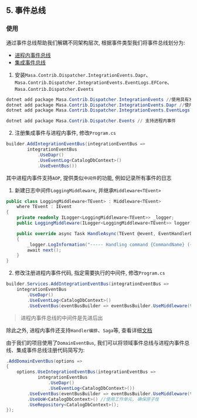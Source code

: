 ## 5. 事件总线

### 使用

通过事件总线帮助我们解耦不同架构层次, 根据事件类型我们将事件总线划分为:

* [进程内事件总线](/framework/building-blocks/dispatcher/local-event)
* [集成事件总线](/framework/building-blocks/dispatcher/integration-event)

1. 安装`Masa.Contrib.Dispatcher.IntegrationEvents.Dapr`、`Masa.Contrib.Dispatcher.IntegrationEvents.EventLogs.EFCore`、`Masa.Contrib.Dispatcher.Events`

```powershell
dotnet add package Masa.Contrib.Dispatcher.IntegrationEvents //使用具有发件箱模式的集成事件
dotnet add package Masa.Contrib.Dispatcher.IntegrationEvents.Dapr //使用dapr提供的pubsub能力
dotnet add package Masa.Contrib.Dispatcher.IntegrationEvents.EventLogs.EFCore //本地消息表

dotnet add package Masa.Contrib.Dispatcher.Events // 支持进程内事件
```

2. 注册集成事件与进程内事件, 修改`Program.cs`

```csharp
builder.AddIntegrationEventBus(integrationEventBus => 
        integrationEventBus
            .UseDapr()
            .UseEventLog<CatalogDbContext>()
            .UseEventBus())
```

其中进程内事件支持`AOP`, 提供类似`中间件`的功能, 例如记录所有事件的日志

1. 新建日志中间件`LoggingMiddleware`, 并继承`Middleware<TEvent>`

```csharp
public class LoggingMiddleware<TEvent> : Middleware<TEvent>
    where TEvent : IEvent
{
    private readonly ILogger<LoggingMiddleware<TEvent>> _logger;
    public LoggingMiddleware(ILogger<LoggingMiddleware<TEvent>> logger) => _logger = logger;

    public override async Task HandleAsync(TEvent @event, EventHandlerDelegate next)
    {
        _logger.LogInformation("----- Handling command {CommandName} ({@Command})", @event.GetType().GetGenericTypeName(), @event);
        await next();
    }
}
```

2. 修改注册进程内事件代码, 指定需要执行的中间件, 修改`Program.cs`

```csharp
builder.Services.AddIntegrationEventBus(integrationEventBus => 
    integrationEventBus
        .UseDapr()
        .UseEventLog<CatalogDbContext>()
        .UseEventBus(eventBusBuilder => eventBusBuilder.UseMiddleware(typeof(LoggingMiddleware<>))) //指定需要执行的中间件
```

> 进程内事件总线的中间件是先进后出

除此之外, 进程内事件还支持`Handler编排`、`Saga`等, 查看详细[文档](/framework/building-blocks/dispatcher/local-event)

由于我们的项目使用了`DomainEventBus`, 我们可以将领域事件总线与进程内事件总线、集成事件总线注册代码简写为:

```csharp
.AddDomainEventBus(options =>
{
    options.UseIntegrationEventBus(integrationEventBus =>
            integrationEventBus
                .UseDapr()
                .UseEventLog<CatalogDbContext>())
        .UseEventBus(eventBusBuilder => eventBusBuilder.UseMiddleware(typeof(LoggingMiddleware<>)))
        .UseUoW<CatalogDbContext>() //使用工作单元, 确保原子性
        .UseRepository<CatalogDbContext>();
});
```
